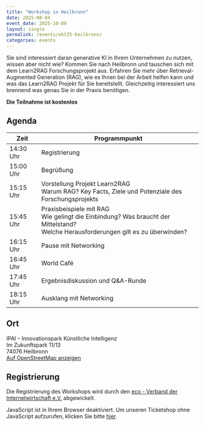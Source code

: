 ```yaml
---
title: "Workshop in Heilbronn"
date: 2025-08-04
event_date: 2025-10-09
layout: single
permalink: /events/okt25-heilbronn/
categories: events
---
```


Sie sind interessiert daran generative KI in Ihrem Unternehmen zu nutzen, wissen aber nicht wie? Kommen Sie nach Heilbronn und tauschen sich mit dem Learn2RAG Forschungsprojekt aus. Erfahren Sie mehr über Retrieval-Augmented Generation (RAG), wie es Ihnen bei der Arbeit helfen kann und was das Learn2RAG Projekt für Sie bereitstellt. Gleichzeitig interessiert uns brennend was genau Sie in der Praxis benötigen.

**Die Teilnahme ist kostenlos**

## Agenda

<table>
  <thead>
    <tr>
      <th><strong>Zeit</strong></th>
      <th><strong>Programmpunkt</strong></th>
    </tr>
  </thead>
  <tbody>
    <tr>
      <td>14:30 Uhr</td>
      <td>Registrierung</td>
    </tr>
    <tr>
      <td>15:00 Uhr</td>
      <td>Begrüßung</td>
    </tr>
    <tr>
      <td>15:15 Uhr</td>
      <td>Vorstellung Projekt Learn2RAG<br/>Warum RAG? Key Facts, Ziele und Potenziale des Forschungsprojekts</td>
    </tr>
    <tr>
      <td>15:45 Uhr</td>
      <td>Praxisbeispiele mit RAG<br/>Wie gelingt die Einbindung? Was braucht der Mittelstand?<br/>Welche Herausforderungen gilt es zu überwinden?</td>
    </tr>
    <tr>
      <td>16:15 Uhr</td>
      <td>Pause mit Networking</td>
    </tr>
    <tr>
      <td>16:45 Uhr</td>
      <td>World Café</td>
    </tr>
    <tr>
      <td>17:45 Uhr</td>
      <td>Ergebnisdiskussion und Q&amp;A-Runde</td>
    </tr>
    <tr>
      <td>18:15 Uhr</td>
      <td>Ausklang mit Networking</td>
    </tr>
  </tbody>
</table>

## Ort

IPAI – Innovationspark Künstliche Intelligenz<br/>
Im Zukunftspark 11/13<br/>
74076 Heilbronn<br/>
[Auf OpenStreetMap anzeigen](https://www.openstreetmap.org/way/1135621542)

## Registrierung

Die Registrierung des Workshops wird durch den [eco - Verband der Internetwirtschaft e.V.](https://www.eco.de/event/learn2rag-workshop-09102025/) abgewickelt. 

<link rel="stylesheet" type="text/css" href="https://pretix.eu/eco-ev/Learn2RAG-091025/widget/v2.css" crossorigin/>
<script type="text/javascript" src="https://pretix.eu/widget/v2.de.js" async crossorigin></script>
<pretix-widget event="https://pretix.eu/eco-ev/Learn2RAG-091025"/></pretix-widget>
<noscript>
   <div class="pretix-widget">
        <div class="pretix-widget-info-message">
            JavaScript ist in Ihrem Browser deaktiviert. Um unseren Ticketshop ohne JavaScript aufzurufen, klicken Sie bitte <a target="_blank" rel="noopener" href="https://pretix.eu/eco-ev/Learn2RAG-091025"/>hier</a>.
        </div>
    </div>
</noscript>
